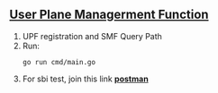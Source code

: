 ## <u> User Plane Managerment Function </u>

1. UPF registration and SMF Query Path 
2. Run:
    ```
    go run cmd/main.go
    ```
3. For sbi test, join this link [**postman**]([https://app.getpostman.com/join-team?invite_code=a7a2abe11c23e910447f8ccc8debf553&target_code=a88a541e0d343869e463eae6b20e7023](https://app.getpostman.com/join-team?invite_code=0e108cef4305edc1654d849cb7ae4196&target_code=4636d4a99628b9b2641de59e102bc06b)https://app.getpostman.com/join-team?invite_code=0e108cef4305edc1654d849cb7ae4196&target_code=4636d4a99628b9b2641de59e102bc06b)
